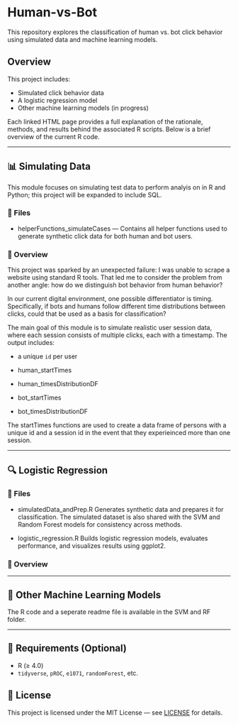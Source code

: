 # Human-vs-Bot

This repository explores the classification of human vs. bot click behavior using simulated data and machine learning models.

## Overview

This project includes:
- Simulated click behavior data
- A logistic regression model
- Other machine learning models (in progress)

Each linked HTML page provides a full explanation of the rationale, methods, and results behind the associated R scripts. Below is a brief overview of the current R code.

---

## 📊 Simulating Data
This module focuses on simulating test data to perform analyis on in R and Python; this project will be expanded to include SQL.
### 📁 Files
  - helperFunctions_simulateCases — Contains all helper functions used to generate synthetic click data for both human and bot users.
    
### 🧠 Overview
This project was sparked by an unexpected failure: I was unable to scrape a website using standard R tools. That led me to consider the 
problem from another angle: how do we distinguish bot behavior from human behavior?

In our current digital environment, one possible differentiator is timing. Specifically, if bots and humans follow different time distributions 
between clicks, could that be used as a basis for classification?

The main goal of this module is to simulate realistic user session data, where each session consists of multiple clicks, each with a timestamp. The output includes:
- a unique `id` per user

- human_startTimes
- human_timesDistributionDF

- bot_startTimes
- bot_timesDistributionDF

The startTimes functions are used to create a data frame of persons with a unique id and a session id in the event that they experieinced more than one session.





  
---

## 🔍 Logistic Regression

### 📁 Files
  - simulatedData_andPrep.R
    Generates synthetic data and prepares it for classification. The simulated dataset is also shared with the SVM and Random Forest models for consistency across methods.

  - logistic_regression.R
    Builds logistic regression models, evaluates performance, and visualizes results using ggplot2.
### 🧠 Overview

---

## 🤖 Other Machine Learning Models

The R code and a seperate readme file is available in the SVM and RF folder.

---


## 🧪 Requirements (Optional)
- R (≥ 4.0)
- `tidyverse`, `pROC`, `e1071`, `randomForest`, etc.


## 📄 License
This project is licensed under the MIT License — see [LICENSE](LICENSE) for details.

